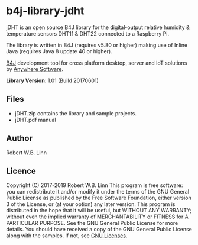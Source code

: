 # b4j-library-jdht
jDHT is an open source B4J library for the digital-output relative humidity &amp; temperature sensors DHT11 &amp; DHT22 connected to a Raspberry Pi.

The library is written in B4J (requires v5.80 or higher) making use of Inline Java (requires Java 8 update 40 or higher).

[B4J](https://www.b4x.com/b4j.html) development tool for cross platform desktop, server and IoT solutions by [Anywhere Software](https://www.b4x.com).

__Library Version__: 1.01 (Build 20170601)

## Files
* jDHT.zip contains the library and sample projects.
* jDHT.pdf manual

## Author
Robert W.B. Linn

## Licence
Copyright (C) 2017-2019  Robert W.B. Linn
This program is free software: you can redistribute it and/or modify it under the terms of the GNU General Public License as published by
the Free Software Foundation, either version 3 of the License, or (at your option) any later version.
This program is distributed in the hope that it will be useful, but WITHOUT ANY WARRANTY; without even the implied warranty of
MERCHANTABILITY or FITNESS for A PARTICULAR PURPOSE.  See the GNU General Public License for more details.
You should have received a copy of the GNU General Public License along with the samples.  If not, see [GNU Licenses](http://www.gnu.org/licenses/).

